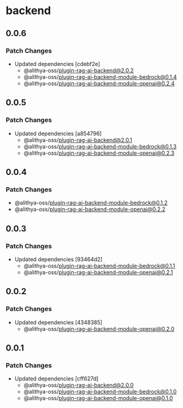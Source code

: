 # backend

## 0.0.6

### Patch Changes

- Updated dependencies [cdebf2e]
  - @alithya-oss/plugin-rag-ai-backend@2.0.2
  - @alithya-oss/plugin-rag-ai-backend-module-bedrock@0.1.4
  - @alithya-oss/plugin-rag-ai-backend-module-openai@0.2.4

## 0.0.5

### Patch Changes

- Updated dependencies [a854796]
  - @alithya-oss/plugin-rag-ai-backend@2.0.1
  - @alithya-oss/plugin-rag-ai-backend-module-bedrock@0.1.3
  - @alithya-oss/plugin-rag-ai-backend-module-openai@0.2.3

## 0.0.4

### Patch Changes

- @alithya-oss/plugin-rag-ai-backend-module-bedrock@0.1.2
- @alithya-oss/plugin-rag-ai-backend-module-openai@0.2.2

## 0.0.3

### Patch Changes

- Updated dependencies [93464d2]
  - @alithya-oss/plugin-rag-ai-backend-module-bedrock@0.1.1
  - @alithya-oss/plugin-rag-ai-backend-module-openai@0.2.1

## 0.0.2

### Patch Changes

- Updated dependencies [4348385]
  - @alithya-oss/plugin-rag-ai-backend-module-openai@0.2.0

## 0.0.1

### Patch Changes

- Updated dependencies [cff627d]
  - @alithya-oss/plugin-rag-ai-backend@2.0.0
  - @alithya-oss/plugin-rag-ai-backend-module-bedrock@0.1.0
  - @alithya-oss/plugin-rag-ai-backend-module-openai@0.1.0
